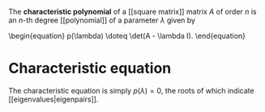 The **characteristic polynomial** of a [[square matrix]] matrix $A$ of order $n$ is an $n$-th degree [[polynomial]] of a parameter $\lambda$ given by

\begin{equation}
p(\lambda) \doteq \det(A - \lambda I).
\end{equation}

# Characteristic equation

The characteristic equation is simply $p(\lambda)=0$, the roots of which indicate [[eigenvalues|eigenpairs]].